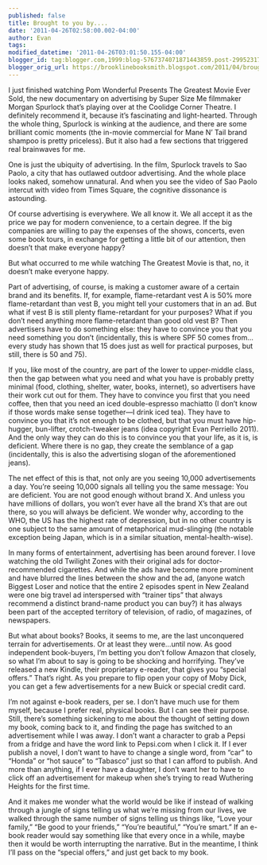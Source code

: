 ```yaml
---
published: false
title: Brought to you by....
date: '2011-04-26T02:58:00.002-04:00'
author: Evan
tags: 
modified_datetime: '2011-04-26T03:01:50.155-04:00'
blogger_id: tag:blogger.com,1999:blog-5767374071871443859.post-2995231742115887427
blogger_orig_url: https://brooklinebooksmith.blogspot.com/2011/04/brought-to-you-by.html
---
```


<p class="MsoNormal">I just finished watching Pom Wonderful Presents The Greatest Movie Ever Sold, the new documentary on advertising by Super Size Me filmmaker Morgan Spurlock that’s playing over at the Coolidge Corner Theatre. I definitely recommend it, because it’s fascinating and light-hearted. Through the whole thing, Spurlock is winking at the audience, and there are some brilliant comic moments (the in-movie commercial for Mane N’ Tail brand shampoo is pretty priceless). But it also had a few sections that triggered real brainwaves for me.</p>  <p class="MsoNormal">One is just the ubiquity of advertising. In the film, Spurlock travels to Sao Paolo, a city that has outlawed outdoor advertising. And the whole place looks naked, somehow unnatural. And when you see the video of Sao Paolo intercut with video from Times Square, the cognitive dissonance is astounding.</p><p class="MsoNormal">Of course advertising is everywhere. We all know it. We all accept it as the price we pay for modern convenience, to a certain degree. If the big companies are willing to pay the expenses of the shows, concerts, even some book tours, in exchange for getting a little bit of our attention, then doesn’t that make everyone happy?</p>  <p class="MsoNormal">But what occurred to me while watching The Greatest Movie is that, no, it doesn’t make everyone happy.</p><p class="MsoNormal">Part of advertising, of course, is making a customer aware of a certain brand and its benefits. If, for example, flame-retardant vest A is 50% more flame-retardant than vest B, you might tell your customers that in an ad. But what if vest B is still plenty flame-retardant for your purposes? What if you don’t need anything more flame-retardant than good old vest B? Then advertisers have to do something else: they have to convince you that you need something you don’t (incidentally, this is where SPF 50 comes from…every study has shown that 15 does just as well for practical purposes, but still, there is 50 and 75).</p>  <p class="MsoNormal">If you, like most of the country, are part of the lower to upper-middle class, then the gap between what you need and what you have is probably pretty minimal (food, clothing, shelter, water, books, internet), so advertisers have their work cut out for them. They have to convince you first that you need coffee, then that you need an iced double-espresso machiatto (I don’t know if those words make sense together—I drink iced tea). They have to convince you that it’s not enough to be clothed, but that you must have hip-hugger, bun-lifter, crotch-tweaker jeans (idea copyright Evan Perriello 2011). And the only way they can do this is to convince you that your life, as it is, is deficient. Where there is no gap, they create the semblance of a gap (incidentally, this is also the advertising slogan of the aforementioned jeans).</p>  <p class="MsoNormal">The net effect of this is that, not only are you seeing 10,000 advertisements a day. You’re seeing 10,000 signals all telling you the same message: You are deficient. You are not good enough without brand X. And unless you have millions of dollars, you won’t ever have all the brand X’s that are out there, so you will always be deficient. We wonder why, according to the WHO, the US has the highest rate of depression, but in no other country is one subject to the same amount of metaphorical mud-slinging (the notable exception being Japan, which is in a similar situation, mental-health-wise).</p>  <p class="MsoNormal">In many forms of entertainment, advertising has been around forever. I love watching the old Twilight Zones with their original ads for doctor-recommended cigarettes. And while the ads have become more prominent and have blurred the lines between the show and the ad, (anyone watch Biggest Loser and notice that the entire 2 episodes spent in New Zealand were one big travel ad interspersed with “trainer tips” that always recommend a distinct brand-name product you can buy?) it has always been part of the accepted territory of television, of radio, of magazines, of newspapers.</p>  <p class="MsoNormal">But what about books? Books, it seems to me, are the last unconquered terrain for advertisements. Or at least they were…until now. As good independent book-buyers, I’m betting you don’t follow Amazon that closely, so what I’m about to say is going to be shocking and horrifying. They’ve released a new Kindle, their proprietary e-reader, that gives you “special offers.” That’s right. As you prepare to flip open your copy of Moby Dick, you can get a few advertisements for a new Buick or special credit card.</p>  <p class="MsoNormal">I’m not against e-book readers, per se. I don’t have much use for them myself, because I prefer real, physical books. But I can see their purpose. Still, there’s something sickening to me about the thought of setting down my book, coming back to it, and finding the page has switched to an advertisement while I was away. I don’t want a character to grab a Pepsi from a fridge and have the word link to Pepsi.com when I click it. If I ever publish a novel, I don’t want to have to change a single word, from “car” to “Honda” or “hot sauce” to “Tabasco” just so that I can afford to publish. And more than anything, if I ever have a daughter, I don’t want her to have to click off an advertisement for makeup when she’s trying to read Wuthering Heights for the first time.</p>  <p class="MsoNormal">And it makes me wonder what the world would be like if instead of walking through a jungle of signs telling us what we’re missing from our lives, we walked through the same number of signs telling us things like, “Love your family,” “Be good to your friends,” “You’re beautiful,” “You’re smart.” If an e-book reader would say something like that every once in a while, maybe then it would be worth interrupting the narrative. But in the meantime, I think I’ll pass on the “special offers,” and just get back to my book.</p>